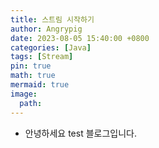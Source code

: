 ```yaml
---
title: 스트림 시작하기
author: Angrypig
date: 2023-08-05 15:40:00 +0800
categories: [Java]
tags: [Stream]
pin: true
math: true
mermaid: true
image:
  path: 
---
```



- 안녕하세요 test 블로그입니다.